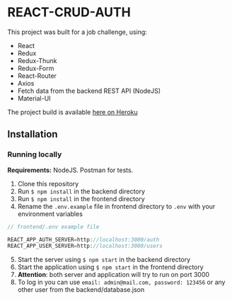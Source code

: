 # REACT-CRUD-AUTH

This project was built for a job challenge, using:

- React
- Redux
- Redux-Thunk
- Redux-Form
- React-Router
- Axios
- Fetch data from the backend REST API (NodeJS)
- Material-UI

The project build is available [here on Heroku](https://react-crud-auth.herokuapp.com)

## Installation

### Running locally

**Requirements:** NodeJS. Postman for tests.

1. Clone this repository
2. Run `$ npm install` in the backend directory
3. Run `$ npm install` in the frontend directory
4. Rename the `.env.example` file in frontend directory to `.env` with your environment variables

```js
// frontend/.env example file

REACT_APP_AUTH_SERVER=http://localhost:3000/auth
REACT_APP_USER_SERVER=http://localhost:3000/users
```

5. Start the server using `$ npm start` in the backend directory
6. Start the application using `$ npm start` in the frontend directory
7. **Attention**: both server and application will try to run on port 3000
8. To log in you can use `email: admin@mail.com, password: 123456` or any other user from the backend/database.json
